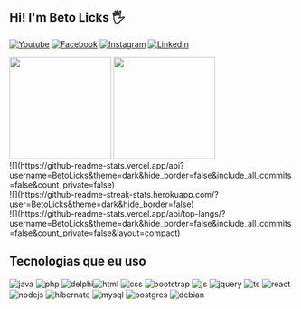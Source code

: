 ## Hi! I'm Beto Licks 🖐️

[![Youtube](https://img.shields.io/badge/YouTube-FF0000?logo=youtube&logoColor=white)](https://www.youtube.com/@betaolicks)
[![Facebook](https://img.shields.io/badge/Facebook-%231877F2.svg?logo=Facebook&logoColor=white)](https://facebook.com/https://www.facebook.com/betolicks) [![Instagram](https://img.shields.io/badge/Instagram-%23E4405F.svg?logo=Instagram&logoColor=white)](https://instagram.com/https://www.instagram.com/betolicks/) [![LinkedIn](https://img.shields.io/badge/LinkedIn-%230077B5.svg?logo=linkedin&logoColor=white)](https://linkedin.com/in/https://www.linkedin.com/in/betolicks/) 

<div>
<img height="180em" src="https://github-readme-stats.vercel.app/api?username=andressansantos&show_icons=true&theme=tokyonight"/>
<img height="180em" src="https://github-readme-stats.vercel.app/api/top-langs/?username=andressansantos&layout=compact&theme=tokyonight"/>
</div>
![](https://github-readme-stats.vercel.app/api?username=BetoLicks&theme=dark&hide_border=false&include_all_commits=false&count_private=false)<br/>
![](https://github-readme-streak-stats.herokuapp.com/?user=BetoLicks&theme=dark&hide_border=false)<br/>
![](https://github-readme-stats.vercel.app/api/top-langs/?username=BetoLicks&theme=dark&hide_border=false&include_all_commits=false&count_private=false&layout=compact)
  
## Tecnologias que eu uso

<div style="display: inline_block">       
  <img align="center" alt="java" src="https://img.shields.io/badge/Java-ED8B00?style=for-the-badge&logo=openjdk&logoColor=white " />
  <img align="center" alt="php" src="https://img.shields.io/badge/PHP-777BB4?style=for-the-badge&logo=php&logoColor=white" />
  <img align="center" alt="delphi" src="https://img.shields.io/badge/Delphi_RAD_Studio-B22222?style=for-the-badge&logo=delphi&logoColor=white" /><img align="center" alt="html" src="https://img.shields.io/badge/HTML5-E34F26?style=for-the-badge&logo=html5&logoColor=white" />
  <img align="center" alt="css" src="https://img.shields.io/badge/CSS3-1572B6?style=for-the-badge&logo=css3&logoColor=white" />
  <img align="center" alt="bootstrap" src="https://img.shields.io/badge/Bootstrap-563D7C?style=for-the-badge&logo=bootstrap&logoColor=white" />  
  <img align="center" alt="js" src="https://img.shields.io/badge/JavaScript-F7DF1E?style=for-the-badge&logo=javascript&logoColor=black" />
  <img align="center" alt="jquery" src="https://img.shields.io/badge/jQuery-0769AD?style=for-the-badge&logo=jquery&logoColor=white" />      
  <img align="center" alt="ts" src="https://img.shields.io/badge/TypeScript-007ACC?style=for-the-badge&logo=typescript&logoColor=white" />
  <img align="center" alt="react" src="https://img.shields.io/badge/React-20232A?style=for-the-badge&logo=react&logoColor=61DAFB" />
  <img align="center" alt="nodejs" src="https://img.shields.io/badge/Node.js-43853D?style=for-the-badge&logo=node.js&logoColor=white" />
  <img align="center" alt="hibernate" src="https://img.shields.io/badge/Hibernate-59666C?style=for-the-badge&logo=Hibernate&logoColor=white" />  
  <img align="center" alt="mysql" src="https://img.shields.io/badge/MySQL-00000F?style=for-the-badge&logo=mysql&logoColor=white" />
  <img align="center" alt="postgres" src="https://img.shields.io/badge/PostgreSQL-316192?style=for-the-badge&logo=postgresql&logoColor=white" />
  <img align="center" alt="debian" src="https://img.shields.io/badge/Debian-A81D33?style=for-the-badge&logo=debian&logoColor=white" />  
</div><br/>
